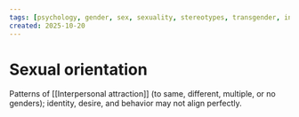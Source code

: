 ```yaml
---
tags: [psychology, gender, sex, sexuality, stereotypes, transgender, intersex, orientation, sexism, masculinity, STEM]
created: 2025-10-20
---
```

# Sexual orientation

Patterns of [[Interpersonal attraction]] (to same, different, multiple, or no genders); identity, desire, and behavior may not align perfectly.
